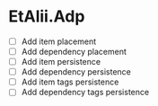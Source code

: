 # EtAlii.Adp

- [ ] Add item placement
- [ ] Add dependency placement
- [ ] Add item persistence
- [ ] Add dependency persistence
- [ ] Add item tags persistence
- [ ] Add dependency tags persistence